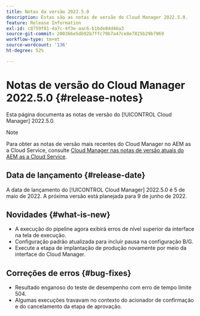 ```yaml
---
title: Notas da versão 2022.5.0
description: Estas são as notas de versão do Cloud Manager 2022.5.0.
feature: Release Information
exl-id: c8759f81-4a7c-4f3e-aac6-b1bde8dd46a3
source-git-commit: 200366e5db92b7ffc79b7a47ce8e7825b29b7969
workflow-type: tm+mt
source-wordcount: '136'
ht-degree: 52%

---
```


# Notas de versão do Cloud Manager 2022.5.0 {#release-notes}

Esta página documenta as notas de versão do [!UICONTROL Cloud Manager] 2022.5.0.

>[!NOTE]
>
>Para obter as notas de versão mais recentes do Cloud Manager no AEM as a Cloud Service, consulte [Cloud Manager nas notas de versão atuais do AEM as a Cloud Service](https://experienceleague.adobe.com/docs/experience-manager-cloud-service/content/implementing/using-cloud-manager/release-notes-cloud-manager/release-notes-cm-current.html?lang=pt-BR).

## Data de lançamento {#release-date}

A data de lançamento do [!UICONTROL Cloud Manager] 2022.5.0 é 5 de maio de 2022. A próxima versão está planejada para 9 de junho de 2022.

## Novidades {#what-is-new}

* A execução do pipeline agora exibirá erros de nível superior da interface na tela de execução.
* Configuração padrão atualizada para incluir pausa na configuração B/G.
* Execute a etapa de implantação de produção novamente por meio da interface do Cloud Manager.

## Correções de erros {#bug-fixes}

* Resultado enganoso do teste de desempenho com erro de tempo limite 504.
* Algumas execuções travavam no contexto do acionador de confirmação e do cancelamento da etapa de aprovação.
